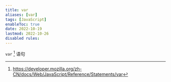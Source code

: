 ```yaml
---
title: var
aliases: [var]
tags: [JavaScript]
enableToc: true
date: 2022-10-19
lastmod: 2022-10-26
disabled rules: 
---
```


`var` [^1] 语句

[^1]: <https://developer.mozilla.org/zh-CN/docs/Web/JavaScript/Reference/Statements/var>
